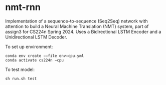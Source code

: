# nmt-rnn
Implementation of a sequence-to-sequence (Seq2Seq) network with attention to build a Neural Machine Translation (NMT) system, part of assign3 for CS224n Spring 2024. Uses a Bidirectional LSTM Encoder and a Unidirectional LSTM Decoder. 

To set up environment:
```
conda env create −−file env−cpu.yml
conda activate cs224n −cpu
```

To test model:
```
sh run.sh test
```
